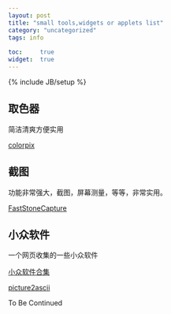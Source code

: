 ```yaml
---
layout: post
title: "small tools,widgets or applets list"
category: "uncategorized"
tags: info
 
toc:     true
widget:  true
---
```

{% include JB/setup %}
 
## 取色器
简洁清爽方便实用

[colorpix](http://www.colorschemer.com/colorpix_info.php)

<!--end_excerpt-->

## 截图
功能非常强大，截图，屏幕测量，等等，非常实用。

[FastStoneCapture](http://www.faststone.org/index.htm)

## 小众软件
一个网页收集的一些小众软件

[小众软件合集](http://love.appinn.com/)

[picture2ascii](http://picascii.com/)

To Be Continued


